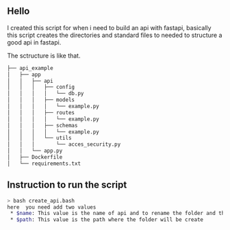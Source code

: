 
## Hello 
I created this script for when i need to build an api with fastapi, basically this script creates the  directories and standard files to needed to structure a good api in fastapi.

The sctructure is like that.

``` bash
├── api_example
│   ├── app
│   │   ├── api
│   │   │   ├── config
│   │   │   │   └── db.py
│   │   │   ├── models
│   │   │   │   └── example.py
│   │   │   ├── routes
│   │   │   │   └── example.py
│   │   │   ├── schemas
│   │   │   │   └── example.py
│   │   │   └── utils
│   │   │       └── acces_security.py
│   │   └── app.py
│   ├── Dockerfile
│   └── requirements.txt

```

## Instruction to run the script 


``` bash 
> bash create_api.bash
here  you need add two values
 * $name: This value is the name of api and to rename the folder and the files
 * $path: This value is the path where the folder will be create
 
``` 




